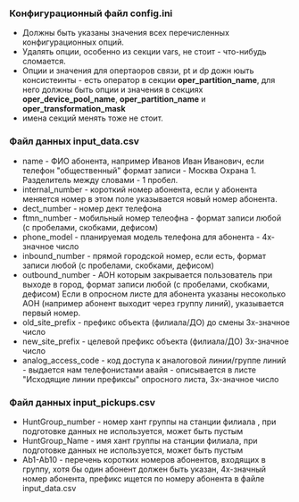### Конфигурационный файл config.ini

 - Должны быть указаны значения всех перечисленных конфигурационных опций.
 - Удалять опции, особенно из секции vars, не стоит - что-нибудь сломается.
 - Опции и значения для опертаоров связи, pt и dp дожн юыть консистеинты - есть оператор в секции **oper_partition_name**, 
 для него должны быть опции и значения в секциях **oper_device_pool_name**, **oper_partition_name** 
 и **oper_transformation_mask**
 - имена секций менять тоже не стоит.
 
 
 ### Файл данных input_data.csv

 - name - ФИО абонента, например Иванов Иван Иванович, если телефон "общественный" формат записи - Москва Охрана 1. Разделитель между словами - 1 пробел.
 - internal_number - короткий номер абонента, если у абонента меняется номер в этом поле указывается новый номер абонента. 
 - dect_number - номер дект телефона
 - ftmn_number - мобильный номер телеофна - формат записи любой (с пробелами, скобками, дефисом)
 - phone_model - планируемая модель телефона для абонента - 4х-значное число
 - inbound_number - прямой городской номер, если есть, формат записи любой (с пробелами, скобками, дефисом)
 - outbound_number - АОН которым закрывается пользователь при выходе в город, формат записи любой (с пробелами, скобками, дефисом)
 Если в опросном листе для абонента указаны несоколько АОН (например абонент выходит через группу линий), указывается первый номер.
 - old_site_prefix - префикс объекта (филиала/ДО) до смены 3х-значное число
 - new_site_prefix - целевой префикс объекта (филиала/ДО) 3х-значное число
 - analog_access_code - код доступа к аналоговой линии/группе линий - выдается нам телефонистами авайя - описывается в листе "Исходящие линии префиксы" опросного листа, 3х-значное число
 
 ### Файл данных input_pickups.csv
 
 - HuntGroup_number - номер хант группы на станции филиала , при подготовке данных  не используется, может быть пустым
 - HuntGroup_Name - имя хант группы на станции филиала, при подготовке данных  не используется, может быть пустым
 - Ab1-Ab10 - перечень коротких номеров абонентов, входящих в группу, хотя бы один абонент должен быть указан, 4х-значный номер абонента, префикс ищется по номеру абонента в файле input_data.csv
 